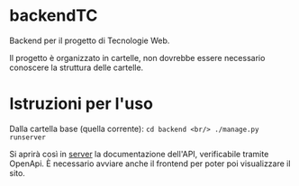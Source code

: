 # backendTC
Backend per il progetto di Tecnologie Web.

Il progetto è organizzato in cartelle, non dovrebbe essere necessario conoscere la struttura delle cartelle.


# Istruzioni per l'uso
Dalla cartella base (quella corrente):
`cd backend <br/>
./manage.py runserver
`

Si aprirà così in [server](http://localhost:8000/api/docs) la documentazione dell'API, verificabile tramite OpenApi. È necessario avviare anche il frontend per poter poi visualizzare il sito.
